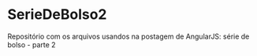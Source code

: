 # SerieDeBolso2
Repositório com os arquivos usandos na postagem de AngularJS: série de bolso - parte 2
